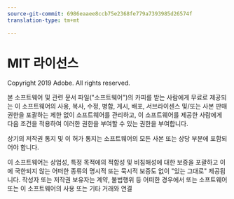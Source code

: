 ```yaml
---
source-git-commit: 6986eaaee8ccb75e2368fe779a7393985d26574f
translation-type: tm+mt

---
```

# MIT 라이선스

Copyright 2019 Adobe. All rights reserved.

본 소프트웨어 및 관련 문서 파일("소프트웨어")의 카피를 받는 사람에게 무료로 제공되는 이 소프트웨어의 사용, 복사, 수정, 병합, 게시, 배포, 서브라이센스 및/또는 사본 판매 권한을 포괄하는 제한 없이 소프트웨어를 관리하고, 이 소프트웨어를 제공한 사람에게 다음 조건을 적용하여 이러한 권한을 부여할 수 있는 권한을 부여합니다.

상기의 저작권 통지 및 이 허가 통지는 소프트웨어의 모든 사본 또는 상당 부분에 포함되어야 합니다.

이 소프트웨어는 상업성, 특정 목적에의 적합성 및 비침해성에 대한 보증을 포괄하고 이에 국한되지 않는 어떠한 종류의 명시적 또는 묵시적 보증도 없이 "있는 그대로" 제공됩니다. 작성자 또는 저작권 보유자는 계약, 불법행위 등 어떠한 경우에서 또는 소프트웨어 또는 이 소프트웨어의 사용 또는 기타 거래와 연결
